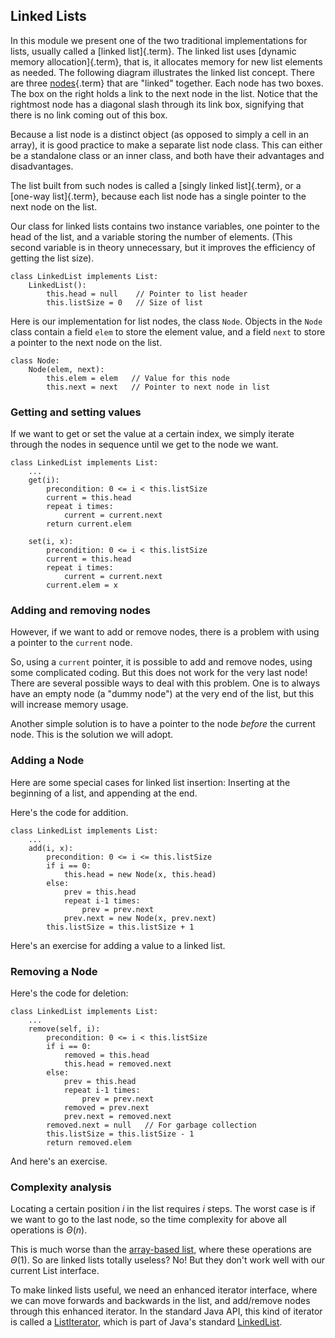 
## Linked Lists

In this module we present one of the two traditional implementations for
lists, usually called a [linked list]{.term}.
The linked list uses [dynamic memory allocation]{.term}, that is, it allocates memory for new list elements as
needed. The following diagram illustrates the linked list concept. There
are three [nodes](#node){.term} that are
"linked" together. Each node has two boxes. The box on the right holds
a link to the next node in the list. Notice that the rightmost node has
a diagonal slash through its link box, signifying that there is no link
coming out of this box.

<inlineav id="LinkedList-Overview-CON" src="ChalmersGU/LinkedList-Overview-CON.js" name="Linked List Overview" links="ChalmersGU/CGU-Styles.css" static/>

Because a list node is a distinct object (as opposed to simply a cell in
an array), it is good practice to make a separate list node class. This
can either be a standalone class or an inner class, and both have their
advantages and disadvantages.

The list built from such nodes is called a
[singly linked list]{.term}, or a
[one-way list]{.term}, because each list node
has a single pointer to the next node on the list.

<inlineav id="LinkedList-Iteration-CON" src="ChalmersGU/LinkedList-Iteration-CON.js" name="Linked List Slideshow 1" links="ChalmersGU/CGU-Styles.css"/>

Our class for linked lists contains two instance variables, one pointer
to the head of the list, and a variable storing the number of elements.
(This second variable is in theory unnecessary, but it improves the
efficiency of getting the list size).

    class LinkedList implements List:
        LinkedList():
            this.head = null    // Pointer to list header
            this.listSize = 0   // Size of list


Here is our implementation for list nodes, the class `Node`. 
Objects in the `Node` class contain a field `elem` to store the
element value, and a field `next` to store a pointer to the next node on
the list.

    class Node:
        Node(elem, next):
            this.elem = elem   // Value for this node
            this.next = next   // Pointer to next node in list


### Getting and setting values

If we want to get or set the value at a certain index, we simply iterate
through the nodes in sequence until we get to the node we want.

    class LinkedList implements List:
        ...
        get(i):
            precondition: 0 <= i < this.listSize
            current = this.head
            repeat i times:
                current = current.next
            return current.elem

        set(i, x):
            precondition: 0 <= i < this.listSize
            current = this.head
            repeat i times:
                current = current.next
            current.elem = x


### Adding and removing nodes

However, if we want to add or remove nodes, there is a problem with
using a pointer to the `current` node.

<inlineav id="LinkedList-Problems-CON" src="ChalmersGU/LinkedList-Problems-CON.js" name="Linked List Add/Remove Problems" links="ChalmersGU/CGU-Styles.css"/>

So, using a `current` pointer, it is possible to add and remove nodes,
using some complicated coding. But this does not work for the very last
node! There are several possible ways to deal with this problem. One is
to always have an empty node (a "dummy node") at the very end of the
list, but this will increase memory usage.

Another simple solution is to have a pointer to the node *before* the
current node. This is the solution we will adopt.

### Adding a Node

<inlineav id="LinkedList-Add-CON" src="ChalmersGU/LinkedList-Add-CON.js" name="Linked List Add Slideshow" links="ChalmersGU/CGU-Styles.css"/>

Here are some special cases for linked list insertion: Inserting at the
beginning of a list, and appending at the end.

<inlineav id="LinkedList-AddSpecial-CON" src="ChalmersGU/LinkedList-AddSpecial-CON.js" name="Linked List Add Special Cases Slideshow" links="ChalmersGU/CGU-Styles.css"/>

Here's the code for addition.

    class LinkedList implements List:
        ...
        add(i, x):
            precondition: 0 <= i <= this.listSize
            if i == 0:
                this.head = new Node(x, this.head)
            else:
                prev = this.head
                repeat i-1 times:
                    prev = prev.next
                prev.next = new Node(x, prev.next)
            this.listSize = this.listSize + 1


Here's an exercise for adding a value to a linked list.

<avembed id="LinkedList-Add-PRO" src="ChalmersGU/LinkedList-Add-PRO.html" type="ka" name="Linked List Add Exercise"/>

### Removing a Node

<inlineav id="LinkedList-Remove-CON" src="ChalmersGU/LinkedList-Remove-CON.js" name="Linked List Remove Slideshow" links="ChalmersGU/CGU-Styles.css"/>

Here's the code for deletion:

    class LinkedList implements List:
        ...
        remove(self, i):
            precondition: 0 <= i < this.listSize
            if i == 0:
                removed = this.head
                this.head = removed.next
            else:
                prev = this.head
                repeat i-1 times:
                    prev = prev.next
                removed = prev.next
                prev.next = removed.next
            removed.next = null   // For garbage collection
            this.listSize = this.listSize - 1
            return removed.elem


And here's an exercise.

<avembed id="LinkedList-Remove-PRO" src="ChalmersGU/LinkedList-Remove-PRO.html" type="ka" name="Linked List Remove Exercise"/>

### Complexity analysis

Locating a certain position $i$ in the list requires $i$ steps. The
worst case is if we want to go to the last node, so the time complexity
for above all operations is $\Theta(n)$.

This is much worse than the
[array-based list](#static-array-based-lists), where
these operations are $\Theta(1)$. So are linked lists totally useless?
No! But they don't work well with our current List interface.

To make linked lists useful, we need an enhanced iterator interface,
where we can move forwards and backwards in the list, and add/remove
nodes through this enhanced iterator. In the standard Java API, this
kind of iterator is called a
[ListIterator](https://docs.oracle.com/en/java/javase/11/docs/api/java.base/java/util/ListIterator.html),
which is part of Java's standard
[LinkedList](https://docs.oracle.com/en/java/javase/11/docs/api/java.base/java/util/LinkedList.html).

